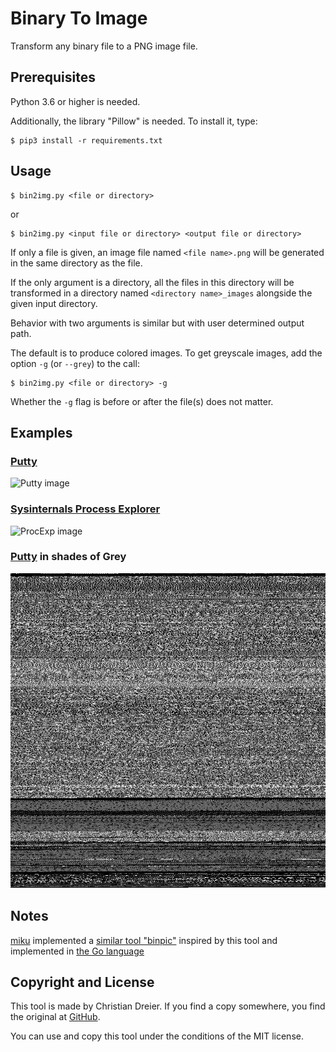 # Binary To Image

Transform any binary file to a PNG image file.

## Prerequisites

Python 3.6 or higher is needed.

Additionally, the library "Pillow" is needed. To install it, type:

```
$ pip3 install -r requirements.txt
```

## Usage

```
$ bin2img.py <file or directory>
```

or

```
$ bin2img.py <input file or directory> <output file or directory>
```

If only a file is given, an image file named `<file name>.png` will be generated
in the same directory as the file.

If the only argument is a directory, all the files in this directory will be
transformed in a directory named `<directory name>_images` alongside the given
input directory.

Behavior with two arguments is similar but with user determined output path.

The default is to produce colored images. To get greyscale images, add the option `-g` (or `--grey`) to the call:

```
$ bin2img.py <file or directory> -g
```

Whether the `-g` flag is before or after the file(s) does not matter.

## Examples

### [Putty](https://www.putty.org/)

![Putty image](examples/putty.exe.png)

### [Sysinternals Process Explorer](https://docs.microsoft.com/en-us/sysinternals/downloads/)

![ProcExp image](examples/procexp.exe.png)

### [Putty](https://www.putty.org/) in shades of Grey

![Putty image](examples/putty.exe_grey.png)

## Notes

[miku](https://github.com/miku) implemented a [similar tool "binpic"](https://github.com/miku/binpic) inspired by this tool and implemented in [the Go language](https://golang.org/)

## Copyright and License

This tool is made by Christian Dreier. If you find a copy somewhere, you find the original at [GitHub](https://github.com/c3er/bin2img).

You can use and copy this tool under the conditions of the MIT license.
